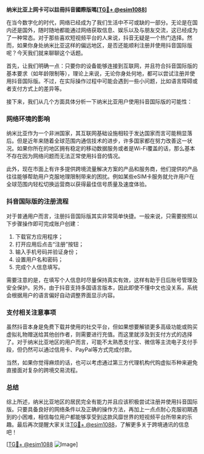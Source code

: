 **纳米比亚上网卡可以註冊抖音國際版嗎[[TG💪+ @esim1088](https://t.me/s/esim1088)]**

在当今数字化的时代，网络已经成为了我们生活中不可或缺的一部分。无论是在国内还是国外，随时随地都能通过网络获取信息、娱乐以及与朋友交流，这已经成为了一种常态。对于那些喜欢短视频平台的人来说，抖音无疑是一个热门选择。然而，如果你身处纳米比亚这样的偏远地区，是否还能顺利注册并使用抖音国际版呢？今天我们就来聊聊这个话题。

首先，让我们明确一点：只要你的设备能够连接到互联网，并且符合抖音国际版的基本要求（如年龄限制等），理论上来说，无论你身处何地，都可以尝试注册并使用抖音国际版。不过，在实际操作过程中可能会遇到一些小问题，比如语言障碍或者支付方式上的差异等。

接下来，我们从几个方面具体分析一下纳米比亚用户使用抖音国际版的可能性：

### 网络环境的影响

纳米比亚作为一个非洲国家，其互联网基础设施相较于发达国家而言可能稍显落后。但是近年来随着全球范围内通信技术的进步，许多国家都在努力改善这一状况。如果你所在的地区拥有稳定的移动数据服务或者是Wi-Fi覆盖的话，那么基本不存在因为网络问题而无法正常使用抖音的情况。

此外，现在市面上有许多提供跨境流量解决方案的产品和服务商，他们提供的产品往往能够帮助用户克服地理限制带来的困扰。例如某些eSIM卡服务就允许用户在全球范围内轻松切换运营商以获得最佳信号质量及速度体验。

### 抖音国际版的注册流程

对于普通用户而言，注册抖音国际版其实非常简单快捷。一般来说，只需要按照以下步骤操作即可完成账户创建：
1. 下载官方应用程序；
2. 打开应用后点击“注册”按钮；
3. 输入手机号码并验证身份；
4. 设置用户名和密码；
5. 完成个人信息填写。

需要注意的是，在填写个人信息时尽量保持真实有效，这样有助于日后账号管理及安全保护。另外，由于抖音支持多国语言版本，因此即使不懂中文也没关系，系统会根据用户的语言偏好自动调整界面显示内容。

### 支付相关注意事项

虽然抖音本身是免费下载并使用的社交平台，但如果想要解锁更多高级功能或购买虚拟礼物赠送给其他创作者，则需要进行充值。而这里就涉及到支付方式的选择了。对于纳米比亚地区的用户而言，可能不太熟悉支付宝、微信等主流电子支付手段，但仍然可以通过信用卡、PayPal等方式完成付款。

当然，如果你觉得麻烦的话，也可以考虑通过第三方代理机构代购虚拟币种来避免直接面对复杂的跨境交易流程。

### 总结

综上所述，纳米比亚地区的居民完全有能力并且应该积极尝试注册并使用抖音国际版。只要具备良好的网络条件以及正确的操作方法，再加上一点点耐心克服初期遇到的小困难，相信每位用户都能够享受到这款风靡世界的短视频平台所带来的乐趣。最后再次提醒大家关注[TG💪+ @esim1088](https://t.me/s/esim1088)，了解更多关于跨境通讯的信息吧！

[[TG💪+ @esim1088](https://t.me/s/esim1088) ![Image](https://i.postimg.cc/4NQfJmqS/Snipaste-2025-05-13-00-14-12.png)]